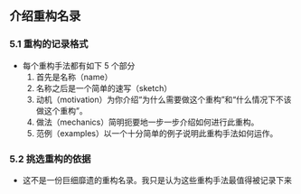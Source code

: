 ## 介绍重构名录

### 5.1 重构的记录格式

+ 每个重构手法都有如下 5 个部分
  1. 首先是名称（name）
  2. 名称之后是一个简单的速写（sketch）
  3. 动机（motivation）为你介绍“为什么需要做这个重构”和“什么情况下不该做这个重构”。
  4. 做法（mechanics）简明扼要地一步一步介绍如何进行此重构。
  5. 范例（examples）以一个十分简单的例子说明此重构手法如何运作。

### 5.2 挑选重构的依据

+ 这不是一份巨细靡遗的重构名录。我只是认为这些重构手法最值得被记录下来

  